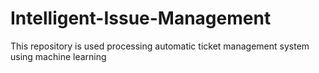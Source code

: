 # Intelligent-Issue-Management
This repository is used processing automatic ticket management system using machine learning
